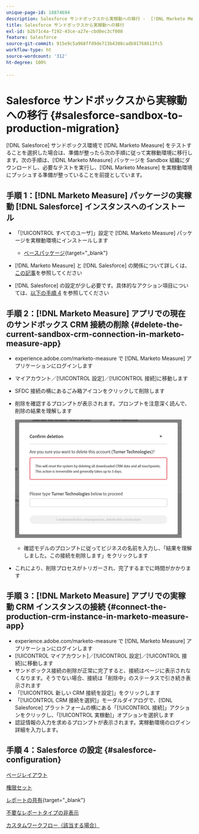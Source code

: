 ```yaml
---
unique-page-id: 18874694
description: Salesforce サンドボックスから実稼動への移行 -  [!DNL Marketo Measure]
title: Salesforce サンドボックスから実稼動への移行
exl-id: b2b71c4a-f192-43ce-a27e-cbd0ec3cf008
feature: Salesforce
source-git-commit: 915e9c5a968ffd9de713b4308cadb91768613fc5
workflow-type: ht
source-wordcount: '312'
ht-degree: 100%

---
```


# Salesforce サンドボックスから実稼動への移行 {#salesforce-sandbox-to-production-migration}

[!DNL Salesforce] サンドボックス環境で [!DNL Marketo Measure] をテストすることを選択した場合は、準備が整ったら次の手順に従って実稼動環境に移行します。次の手順は、[!DNL Marketo Measure] パッケージを Sandbox 組織にダウンロードし、必要なテストを実行し、[!DNL Marketo Measure] を実稼動環境にプッシュする準備が整っていることを前提としています。

## 手順 1：[!DNL Marketo Measure] パッケージの実稼動 [!DNL Salesforce] インスタンスへのインストール

* 「[!UICONTROL すべてのユーザ]」設定で [!DNL Marketo Measure] パッケージを実稼動環境にインストールします

   * [ベースパッケージ](https://appexchange.salesforce.com/appxListingDetail?listingId=a0N3000000B3KLuEAN){target="_blank"}

* [!DNL Marketo Measure] と [!DNL Salesforce] の関係について詳しくは、[この記事](/help/configuration-and-setup/marketo-measure-and-salesforce/how-marketo-measure-and-salesforce-interact.md)を参照してください
* [!DNL Salesforce] の設定が少し必要です。具体的なアクション項目については、[以下の手順 4](#salesforce-configuration) を参照してください

## 手順 2：[!DNL Marketo Measure] アプリでの現在のサンドボックス CRM 接続の削除 {#delete-the-current-sandbox-crm-connection-in-marketo-measure-app}

* experience.adobe.com/marketo-measure で [!DNL Marketo Measure] アプリケーションにログインします
* マイアカウント／[!UICONTROL 設定]／[!UICONTROL 接続]に移動します
* SFDC 接続の横にあるごみ箱アイコンをクリックして削除します
* 削除を確認するプロンプトが表示されます。プロンプトを注意深く読んで、削除の結果を理解します

  ![](assets/salesforce-sandbox-to-production-migration-1.png)

   * 確認モデルのプロンプトに従ってビジネスの名前を入力し、「結果を理解しました。この接続を削除します」をクリックします
* これにより、削除プロセスがトリガーされ、完了するまでに時間がかかります

## 手順 3：[!DNL Marketo Measure] アプリでの実稼動 CRM インスタンスの接続 {#connect-the-production-crm-instance-in-marketo-measure-app}

* experience.adobe.com/marketo-measure で [!DNL Marketo Measure] アプリケーションにログインします
* [!UICONTROL マイアカウント]／[!UICONTROL 設定]／[!UICONTROL 接続]に移動します
* サンドボックス接続の削除が正常に完了すると、接続はページに表示されなくなります。そうでない場合、接続は「削除中」のステータスで引き続き表示されます
* 「[!UICONTROL 新しい CRM 接続を設定]」をクリックします
* 「[!UICONTROL CRM 接続を選択]」モーダルダイアログで、[!DNL Salesforce] プラットフォームの横にある「[!UICONTROL 接続]」アクションをクリックし、「[!UICONTROL 実稼動]」オプションを選択します
* 認証情報の入力を求めるプロンプトが表示されます。実稼動環境のログイン詳細を入力します。

## 手順 4：Salesforce の設定 {#salesforce-configuration}

[ページレイアウト](/help/configuration-and-setup/marketo-measure-and-salesforce/page-layout-instructions.md)

[権限セット](/help/configuration-and-setup/marketo-measure-and-salesforce/marketo-measure-permission-sets.md)

[レポートの共有](https://help.salesforce.com/s/articleView?language=en_US&amp;id=analytics_share_folder.htm&amp;type=0){target="_blank"}

[不要なレポートタイプの非表示](/help/configuration-and-setup/marketo-measure-and-salesforce/hiding-unnecessary-report-types.md)

[カスタムワークフロー（該当する場合）](/help/advanced-marketo-measure-features/custom-revenue-amount/using-a-custom-revenue-amount-field.md)
